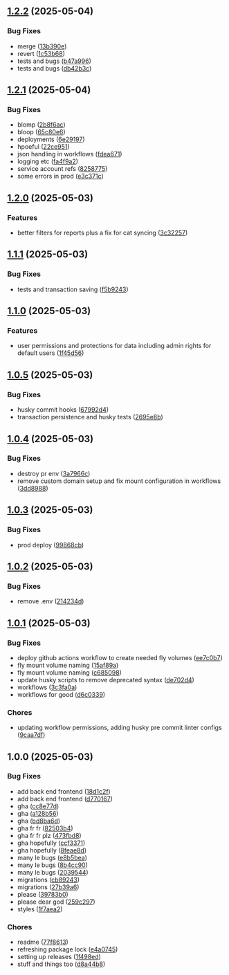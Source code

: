 ## [1.2.2](https://github.com/patrickisgreat/bennwallet/compare/v1.2.1...v1.2.2) (2025-05-04)

### Bug Fixes

* merge ([13b390e](https://github.com/patrickisgreat/bennwallet/commit/13b390e747ce168f013206c262a8912a3007cf76))
* revert ([1c53b68](https://github.com/patrickisgreat/bennwallet/commit/1c53b68e886b310c822f050f874438d962d08d9f))
* tests and bugs ([b47a996](https://github.com/patrickisgreat/bennwallet/commit/b47a996b1317892e93e362d6caa3c38e1f7c713a))
* tests and bugs ([db42b3c](https://github.com/patrickisgreat/bennwallet/commit/db42b3cac267d68f068dc6f55d1274712098a152))

## [1.2.1](https://github.com/patrickisgreat/bennwallet/compare/v1.2.0...v1.2.1) (2025-05-04)

### Bug Fixes

- blomp ([2b8f6ac](https://github.com/patrickisgreat/bennwallet/commit/2b8f6ac99c032396ed45afcee08c966edeceecf8))
- bloop ([65c80e6](https://github.com/patrickisgreat/bennwallet/commit/65c80e64ebdfd4637089a543fe95a1cabfdcb2d1))
- deployments ([6e29197](https://github.com/patrickisgreat/bennwallet/commit/6e291972d57d1c4cbc4434548dcdf96505c7e708))
- hpoeful ([22ce951](https://github.com/patrickisgreat/bennwallet/commit/22ce951d9f8a27fdc495a8b69ad4363787b15e61))
- json handling in workflows ([fdea671](https://github.com/patrickisgreat/bennwallet/commit/fdea67176c3975d330a8f5ad0277f00610bb56ca))
- logging etc ([fa4f9a2](https://github.com/patrickisgreat/bennwallet/commit/fa4f9a2ba9979b965b3540970fabb79a7c6b44ee))
- service account refs ([8258775](https://github.com/patrickisgreat/bennwallet/commit/8258775233640967a4fec00c6dc502212a2fce06))
- some errors in prod ([e3c371c](https://github.com/patrickisgreat/bennwallet/commit/e3c371c44f20c841893f595cb6cb9314e1df06b1))

## [1.2.0](https://github.com/patrickisgreat/bennwallet/compare/v1.1.1...v1.2.0) (2025-05-03)

### Features

- better filters for reports plus a fix for cat syncing ([3c32257](https://github.com/patrickisgreat/bennwallet/commit/3c322573dfb82b75b09ce8a25bd8cd1eb033dc69))

## [1.1.1](https://github.com/patrickisgreat/bennwallet/compare/v1.1.0...v1.1.1) (2025-05-03)

### Bug Fixes

- tests and transaction saving ([f5b9243](https://github.com/patrickisgreat/bennwallet/commit/f5b9243963d82c843762cd1e4b37d3dbe4625706))

## [1.1.0](https://github.com/patrickisgreat/bennwallet/compare/v1.0.5...v1.1.0) (2025-05-03)

### Features

- user permissions and protections for data including admin rights for default users ([1f45d56](https://github.com/patrickisgreat/bennwallet/commit/1f45d56f164c60d30ed364e00a8df3fcea7f77d1))

## [1.0.5](https://github.com/patrickisgreat/bennwallet/compare/v1.0.4...v1.0.5) (2025-05-03)

### Bug Fixes

- husky commit hooks ([67992d4](https://github.com/patrickisgreat/bennwallet/commit/67992d46062244db0e11fafa0debe71161cfba7b))
- transaction persistence and husky tests ([2695e8b](https://github.com/patrickisgreat/bennwallet/commit/2695e8bf07a1b3f55217c491403fe04a2d9007fc))

## [1.0.4](https://github.com/patrickisgreat/bennwallet/compare/v1.0.3...v1.0.4) (2025-05-03)

### Bug Fixes

- destroy pr env ([3a7966c](https://github.com/patrickisgreat/bennwallet/commit/3a7966c863fab30561e71dbea7572daab25fd897))
- remove custom domain setup and fix mount configuration in workflows ([3dd8988](https://github.com/patrickisgreat/bennwallet/commit/3dd8988ef60275f3237d34ced528fb85ace429a3))

## [1.0.3](https://github.com/patrickisgreat/bennwallet/compare/v1.0.2...v1.0.3) (2025-05-03)

### Bug Fixes

- prod deploy ([99868cb](https://github.com/patrickisgreat/bennwallet/commit/99868cb288e3cb3d42d72f2a45bdbd3a04c156aa))

## [1.0.2](https://github.com/patrickisgreat/bennwallet/compare/v1.0.1...v1.0.2) (2025-05-03)

### Bug Fixes

- remove .env ([214234d](https://github.com/patrickisgreat/bennwallet/commit/214234d49c5ef304fe3cdecf9efeba07bbb71c13))

## [1.0.1](https://github.com/patrickisgreat/bennwallet/compare/v1.0.0...v1.0.1) (2025-05-03)

### Bug Fixes

- deploy github actions workflow to create needed fly volumes ([ee7c0b7](https://github.com/patrickisgreat/bennwallet/commit/ee7c0b7e812c2242d0ce08d7515e339dd4cb4f50))
- fly mount volume naming ([15af89a](https://github.com/patrickisgreat/bennwallet/commit/15af89a8d36f52a4faf983e4f02bcf18b93bb163))
- fly mount volume naming ([c685098](https://github.com/patrickisgreat/bennwallet/commit/c685098c2d22149d71590548bd9b20ab857dd712))
- update husky scripts to remove deprecated syntax ([de702d4](https://github.com/patrickisgreat/bennwallet/commit/de702d46e287ea9ab90caad322680e4c14b7cd6b))
- workflows ([3c3fa0a](https://github.com/patrickisgreat/bennwallet/commit/3c3fa0aaae15e4e313dd9e67597197def7af760b))
- workflows for good ([d6c0339](https://github.com/patrickisgreat/bennwallet/commit/d6c0339b796b1604492e55465e6e7bcb550a33f6))

### Chores

- updating workflow permissions, adding husky pre commit linter configs ([9caa7df](https://github.com/patrickisgreat/bennwallet/commit/9caa7df8754186fbde052462c2200e869ec15b52))

## 1.0.0 (2025-05-03)

### Bug Fixes

- add back end frontend ([18d1c2f](https://github.com/patrickisgreat/bennwallet/commit/18d1c2f84497eff4a2a312287e70022b398b57d2))
- add back end frontend ([d770167](https://github.com/patrickisgreat/bennwallet/commit/d770167a4b069ddae9abf20a98bdb101274ad759))
- gha ([cc8e77d](https://github.com/patrickisgreat/bennwallet/commit/cc8e77d31fc7ec47981bc1a8e3565c292b732bd1))
- gha ([a128b56](https://github.com/patrickisgreat/bennwallet/commit/a128b5602ce3ed6abb9f60f8f44c591db077ebe0))
- gha ([bd8ba6d](https://github.com/patrickisgreat/bennwallet/commit/bd8ba6d026eda60d6b9510a201d1806d4cb9a09b))
- gha fr fr ([82503b4](https://github.com/patrickisgreat/bennwallet/commit/82503b432445fc451154239aba40443168321304))
- gha fr fr plz ([473fbd8](https://github.com/patrickisgreat/bennwallet/commit/473fbd8db71885ac26835246295ce19b1563cbb7))
- gha hopefully ([ccf3371](https://github.com/patrickisgreat/bennwallet/commit/ccf3371ec0160545827271f57f1e36fd95448ba5))
- gha hopefully ([8feae8d](https://github.com/patrickisgreat/bennwallet/commit/8feae8dc33e54c56d3a417c93228f605a695b579))
- many le bugs ([e8b5bea](https://github.com/patrickisgreat/bennwallet/commit/e8b5bead22d6ef9314b6df1920f6e72b8d7853f3))
- many le bugs ([8b4cc90](https://github.com/patrickisgreat/bennwallet/commit/8b4cc90a3324b17eb320e751cd20b94f2b392380))
- many le bugs ([2039544](https://github.com/patrickisgreat/bennwallet/commit/2039544673df4f8915f46ca5afd133ac0dc63e84))
- migrations ([cb89243](https://github.com/patrickisgreat/bennwallet/commit/cb89243fa6c54c76cbb9ea60b7d8e985a2662bdc))
- migrations ([27b39a6](https://github.com/patrickisgreat/bennwallet/commit/27b39a6dc5a92c00255e271831120aa40bc704dd))
- please ([39783b0](https://github.com/patrickisgreat/bennwallet/commit/39783b05cadfd31e031189c9d91e10acc5f09b02))
- please dear god ([259c297](https://github.com/patrickisgreat/bennwallet/commit/259c297d839aaf218f6716926c8db8424395a2af))
- styles ([1f7aea2](https://github.com/patrickisgreat/bennwallet/commit/1f7aea21042a0f0efd85b4489a51a6bd92187214))

### Chores

- readme ([77f8613](https://github.com/patrickisgreat/bennwallet/commit/77f8613fe2250689a5409cd60ba0a7169a910561))
- refreshing package lock ([e4a0745](https://github.com/patrickisgreat/bennwallet/commit/e4a0745357c3312f5c71b4757373ad8789caca95))
- setting up releases ([1f498ed](https://github.com/patrickisgreat/bennwallet/commit/1f498ed52e4eec1b505f235beedec001ddee0e21))
- stuff and things too ([d8a44b8](https://github.com/patrickisgreat/bennwallet/commit/d8a44b868d73d44b15d391070cc68b51f2e84668))
